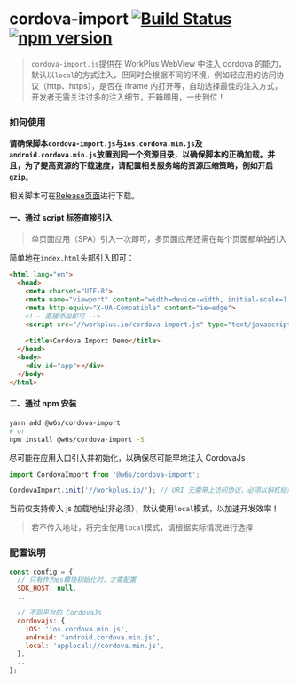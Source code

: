 # cordova-import [![Build Status](https://travis-ci.org/WorkPlusFE/cordova-import.svg?branch=master)](https://travis-ci.org/WorkPlusFE/cordova-import) [![npm version](https://badge.fury.io/js/%40w6s%2Fcordova-import.svg)](https://badge.fury.io/js/%40w6s%2Fcordova-import)

> `cordova-import.js`提供在 WorkPlus WebView 中注入 cordova 的能力，默认以`local`的方式注入，但同时会根据不同的环境，例如轻应用的访问协议（http、https），是否在 iframe 内打开等，自动选择最佳的注入方式，开发者无需关注过多的注入细节，开箱即用，一步到位！

### 如何使用

**请确保脚本`cordova-import.js`与`ios.cordova.min.js`及`android.cordova.min.js`放置到同一个资源目录，以确保脚本的正确加载。并且，为了提高资源的下载速度，请配置相关服务端的资源压缩策略，例如开启`gzip`**。

相关脚本可在[Release页面](https://github.com/WorkPlusFE/cordova-import/releases/tag/v1.1)进行下载。

#### 一、通过 script 标签直接引入

> 单页面应用（SPA）引入一次即可，多页面应用还需在每个页面都单独引入

简单地在`index.html`头部引入即可：

```html
<html lang="en">
  <head>
    <meta charset="UTF-8">
    <meta name="viewport" content="width=device-width, initial-scale=1.0">
    <meta http-equiv="X-UA-Compatible" content="ie=edge">
    <!-- 直接添加即可 -->
    <script src="//workplus.io/cordova-import.js" type="text/javascript"></script>
    
    <title>Cordova Import Demo</title>
  </head>
  <body>
    <div id="app"></div> 
  </body>
</html>
```

#### 二、通过 npm 安装

```bash
yarn add @w6s/cordova-import
# or 
npm install @w6s/cordova-import -S
```

尽可能在应用入口引入并初始化，以确保尽可能早地注入 CordovaJs

```js
import CordovaImport from '@w6s/cordova-import';

CordovaImport.init('//workplus.io/'); // URI 无需带上访问协议，必须以斜杠结尾
```

当前仅支持传入 js 加载地址(非必须），默认使用`local`模式，以加速开发效率！

> 若不传入地址，将完全使用`local`模式，请根据实际情况进行选择


### 配置说明

```js
const config = {
  // 只有作为es模块初始化时，才需配置
  SDK_HOST: null,
  ...

  // 不同平台的 CordovaJs
  cordovajs: {
    iOS: 'ios.cordova.min.js',
    android: 'android.cordova.min.js',
    local: 'applocal://cordova.min.js',
  },
  ...
};
```



